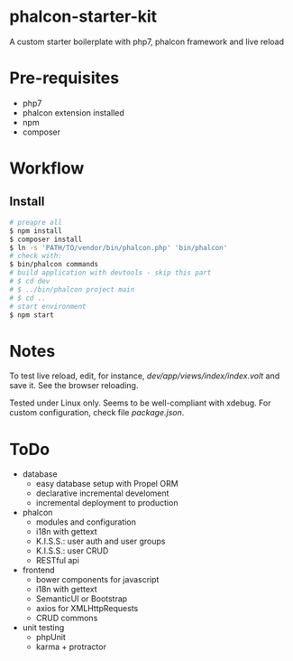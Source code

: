 # phalcon-starter-kit
A custom starter boilerplate with php7, phalcon framework and live reload

# Pre-requisites

 * php7
 * phalcon extension installed
 * npm
 * composer

# Workflow

## Install

```bash
# preapre all
$ npm install
$ composer install
$ ln -s 'PATH/TO/vendor/bin/phalcon.php' 'bin/phalcon'
# check with:
$ bin/phalcon commands
# build application with devtools - skip this part
# $ cd dev
# $ ../bin/phalcon project main
# $ cd ..
# start environment
$ npm start
```

# Notes

To test live reload, edit, for instance, _dev/app/views/index/index.volt_ and save it. See the browser reloading.

Tested under Linux only. Seems to be well-compliant with xdebug. For custom configuration, check file _package.json_.

# ToDo

  * database
    * easy database setup with Propel ORM
    * declarative incremental develoment
    * incremental deployment to production
  * phalcon
    * modules and configuration
    * i18n with gettext
    * K.I.S.S.: user auth and user groups
    * K.I.S.S.: user CRUD
    * RESTful api
  * frontend
    * bower components for javascript
    * i18n with gettext
    * SemanticUI or Bootstrap
    * axios for XMLHttpRequests
    * CRUD commons
  * unit testing
    * phpUnit
    * karma + protractor


